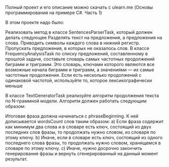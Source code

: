 Полный проект и его описание можно скачать с ulearn.me (Основы программирования на примере C#. Часть 1)

В этом проекте надо было:

Реализовать метод в классе SentencesParserTask, который должен делать следующее
Разделять текст на предложения, а предложения на слова.
Приводить символы каждого слова в нижний регистр.
Пропускать предложения, в которых не оказалось слов.
В классе FrequencyAnalysisTask по списку предложений, составленному в прошлой задаче, составьте словарь самых частотных продолжений биграмм и триграмм. Это словарь, ключами которого являются все возможные начала биграмм и триграмм, а значениями — их самые частотные продолжения. Если есть несколько продолжений с одинаковой частотой, используйте то, которое лексикографически меньше

В классе TextGeneratorTask реализуйте алгоритм продолжения текста по N-граммной модели. Алгоритм должен работать следующим образом:

Итоговая фраза должна начинаться с phraseBeginning.
К ней дописывается wordsCount слов таким образом:
a) Если фраза содержит как минимум два слова и в словаре есть ключ, состоящий из двух последних слов фразы, то продолжать нужно словом, из словаря по этому ключу.
b) Иначе, если в словаре есть ключ, состоящий из одного последнего слова фразы, то продолжать нужно словом, хранящемся в словаре по этому ключу.
c) Иначе, нужно досрочно закончить генерирование фразы и вернуть сгенерированный на данный момент результат.
